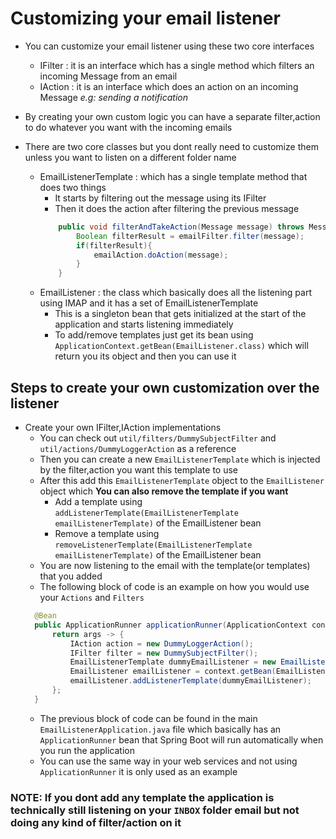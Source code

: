 # Customizing your email listener

- You can customize your email listener using these two core interfaces
  - IFilter : it is an interface which has a single method which filters an incoming Message from an email 
  - IAction : it is an interface which does an action on an incoming Message *e.g: sending a notification*

- By creating your own custom logic you can have a separate filter,action to do whatever you want with the incoming emails

- There are two core classes but you dont really need to customize them unless you want to listen on a different folder name
  - EmailListenerTemplate : which has a single template method that does two things 
    - It starts by filtering out the message using its IFilter
    - Then it does the action after filtering the previous message
    ```java
        public void filterAndTakeAction(Message message) throws MessagingException {
            Boolean filterResult = emailFilter.filter(message);
            if(filterResult){
                emailAction.doAction(message);
            }
        }   
    ```
  - EmailListener : the class which basically does all the listening part using IMAP and it has a set of EmailListenerTemplate 
    - This is a singleton bean that gets initialized at the start of the application and starts listening immediately
    - To add/remove templates just get its bean using `ApplicationContext.getBean(EmailListener.class)` which will return you its object and then you can use it 
## Steps to create your own customization over the listener
- Create your own IFilter,IAction implementations
  - You can check out `util/filters/DummySubjectFilter` and `util/actions/DummyLoggerAction` as a reference 
  - Then you can create a new `EmailListenerTemplate` which is injected by the filter,action you want this template to use
  - After this add this `EmailListenerTemplate` object to the `EmailListener` object which **You can also remove the template if you want** 
    - Add a template using ```addListenerTemplate(EmailListenerTemplate emailListenerTemplate)``` of the EmailListener bean
    - Remove a template using ```removeListenerTemplate(EmailListenerTemplate emailListenerTemplate)``` of the EmailListener bean
  - You are now listening to the email with the template(or templates) that you added
  - The following block of code is an example on how you would use your `Actions` and `Filters` 
  ```java
    @Bean
    public ApplicationRunner applicationRunner(ApplicationContext context){
        return args -> {
            IAction action = new DummyLoggerAction();
            IFilter filter = new DummySubjectFilter();
            EmailListenerTemplate dummyEmailListener = new EmailListenerTemplate(filter,action);
            EmailListener emailListener = context.getBean(EmailListener.class);
            emailListener.addListenerTemplate(dummyEmailListener);
        };
    }
  ```
  - The previous block of code can be found in the main `EmailListenerApplication.java` file which basically has an `ApplicationRunner` bean that Spring Boot will run automatically when you run the application
  - You can use the same way in your web services and not using `ApplicationRunner` it is only used as an example
### NOTE: If you dont add any template the application is technically still listening on your `INBOX` folder email but not doing any kind of filter/action on it
